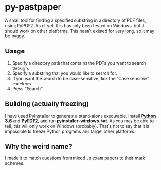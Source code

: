 # py-pastpaper
A small tool for finding a specified substring in a directory of PDF files, using PyPDF2.  As of yet, this has only been tested on Windows, but it should work on other platforms.  This hasn't existed for very long, so it may be buggy.

## Usage
1. Specify a directory path that contains the PDFs you want to search through.
2. Specify a substring that you would like to search for.
3. If you want the search to be case-sensitive, tick the "Case sensitive" checkbox
4. Press "Search".

## Building (actually freezing)
I have used PyInstaller to generate a stand-alone executable.  Install [**Python 3.6**](https://www.python.org/) and [**PyPDF2**](http://mstamy2.github.io/PyPDF2/), and run **pyinstaller-windows.bat**.  As you may be able to tell, this will only work on Windows (probably).  That's not to say that it is impossible to freeze Python programs and target other platforms.

## Why the weird name?
I made it to match questions from mixed up exam papers to their mark schemes.
